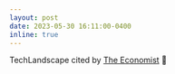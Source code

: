 ```yaml
---
layout: post
date: 2023-05-30 16:11:00-0400
inline: true
---
```


TechLandscape cited by [The Economist](https://www.economist.com/briefing/2023/05/30/its-not-just-a-fiscal-fiasco-greying-economies-also-innovate-less) 🤩